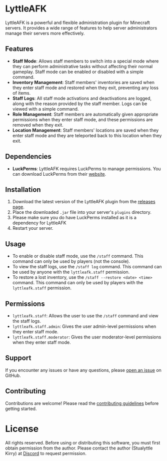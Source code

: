 # LyttleAFK

LyttleAFK is a powerful and flexible administration plugin for Minecraft servers. It provides a wide range of features to help server administrators manage their servers more effectively.

## Features

- **Staff Mode**: Allows staff members to switch into a special mode where they can perform administrative tasks without affecting their normal gameplay. Staff mode can be enabled or disabled with a simple command.
- **Inventory Management**: Staff members' inventories are saved when they enter staff mode and restored when they exit, preventing any loss of items.
- **Staff Logs**: All staff mode activations and deactivations are logged, along with the reason provided by the staff member. Logs can be viewed with a simple command.
- **Role Management**: Staff members are automatically given appropriate permissions when they enter staff mode, and these permissions are removed when they exit.
- **Location Management**: Staff members' locations are saved when they enter staff mode and they are teleported back to this location when they exit.

## Dependencies
- **LuckPerms**: LyttleAFK requires LuckPerms to manage permissions. You can download LuckPerms from their [website](https://luckperms.net/).

## Installation

1. Download the latest version of the LyttleAFK plugin from the [releases page](https://github.com/Lyttle-Development/LyttleAFK/releases).
2. Place the downloaded `.jar` file into your server's `plugins` directory.
3. Please make sure you do have LuckPerms installed as it is a dependency for LyttleAFK
4. Restart your server.

## Usage

- To enable or disable staff mode, use the `/staff` command. This command can only be used by players (not the console).
- To view the staff logs, use the `/staff log` command. This command can be used by anyone with the `lyttleafk.staff` permission.
- To restore a lost inventory, use the `/staff --restore <date> <time>` command. This command can only be used by players with the `lyttleafk.staff` permission.

## Permissions

- `lyttleafk.staff`: Allows the user to use the `/staff` command and view the staff logs.
- `lyttleafk.staff.admin`: Gives the user admin-level permissions when they enter staff mode.
- `lyttleafk.staff.moderator`: Gives the user moderator-level permissions when they enter staff mode.

## Support

If you encounter any issues or have any questions, please [open an issue](https://github.com/Lyttle-Development/LyttleAFK/issues) on GitHub.

## Contributing

Contributions are welcome! Please read the [contributing guidelines](CONTRIBUTING.md) before getting started.

# License

All rights reserved. Before using or distributing this software, you must first obtain permission from the author. Please contact the author (Stualyttle Kirry) at [Discord](https://discord.com/invite/QfqFFPFFQZ) to request permission.